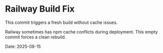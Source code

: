# Railway Build Fix

This commit triggers a fresh build without cache issues.

Railway sometimes has npm cache conflicts during deployment.
This empty commit forces a clean rebuild.

Date: 2025-08-15
